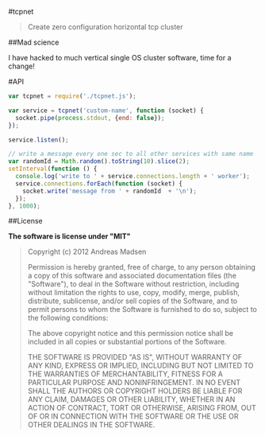 #tcpnet

> Create zero configuration horizontal tcp cluster

##Mad science

I have hacked to much vertical single OS cluster software, time for a change!

#API

```javascript
var tcpnet = require('./tcpnet.js');

var service = tcpnet('custom-name', function (socket) {
  socket.pipe(process.stdout, {end: false});
});

service.listen();

// write a message every one sec to all other services with same name
var randomId = Math.random().toString(10).slice(2);
setInterval(function () {
  console.log('write to ' + service.connections.length + ' worker');
  service.connections.forEach(function (socket) {
    socket.write('message from ' + randomId  + '\n');
  });
}, 1000);
```

##License

**The software is license under "MIT"**

> Copyright (c) 2012 Andreas Madsen
>
> Permission is hereby granted, free of charge, to any person obtaining a copy
> of this software and associated documentation files (the "Software"), to deal
> in the Software without restriction, including without limitation the rights
> to use, copy, modify, merge, publish, distribute, sublicense, and/or sell
> copies of the Software, and to permit persons to whom the Software is
> furnished to do so, subject to the following conditions:
>
> The above copyright notice and this permission notice shall be included in
> all copies or substantial portions of the Software.
>
> THE SOFTWARE IS PROVIDED "AS IS", WITHOUT WARRANTY OF ANY KIND, EXPRESS OR
> IMPLIED, INCLUDING BUT NOT LIMITED TO THE WARRANTIES OF MERCHANTABILITY,
> FITNESS FOR A PARTICULAR PURPOSE AND NONINFRINGEMENT. IN NO EVENT SHALL THE
> AUTHORS OR COPYRIGHT HOLDERS BE LIABLE FOR ANY CLAIM, DAMAGES OR OTHER
> LIABILITY, WHETHER IN AN ACTION OF CONTRACT, TORT OR OTHERWISE, ARISING FROM,
> OUT OF OR IN CONNECTION WITH THE SOFTWARE OR THE USE OR OTHER DEALINGS IN
> THE SOFTWARE.
